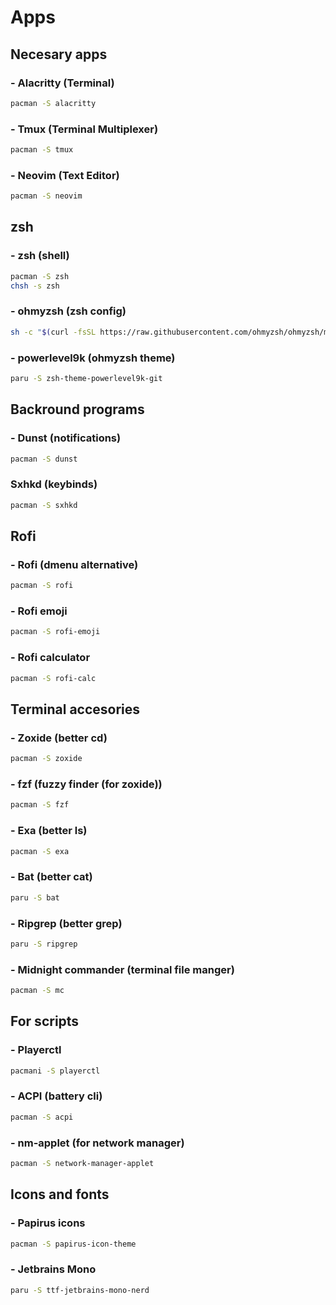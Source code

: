 # Apps

## Necesary apps

### - Alacritty (Terminal)
```bash
pacman -S alacritty
```

### - Tmux (Terminal Multiplexer)
```bash
pacman -S tmux
```

### - Neovim (Text Editor)
```bash
pacman -S neovim
```

## zsh

### - zsh (shell)
```bash
pacman -S zsh
chsh -s zsh
```
### - ohmyzsh (zsh config)
```bash
sh -c "$(curl -fsSL https://raw.githubusercontent.com/ohmyzsh/ohmyzsh/master/tools/install.sh)"
```
### - powerlevel9k (ohmyzsh theme)
```bash
paru -S zsh-theme-powerlevel9k-git
```

## Backround programs

### - Dunst (notifications)
```bash
pacman -S dunst
```

### Sxhkd (keybinds)
```bash
pacman -S sxhkd
```

## Rofi

### - Rofi (dmenu alternative)
```bash
pacman -S rofi
```

### - Rofi emoji
```bash
pacman -S rofi-emoji
```

### - Rofi calculator
```bash
pacman -S rofi-calc
```

## Terminal accesories

### - Zoxide (better cd)
```bash
pacman -S zoxide
```

### - fzf (fuzzy finder (for zoxide))
```bash
pacman -S fzf
```

### - Exa (better ls)
```bash
pacman -S exa
```

### - Bat (better cat)
```bash
paru -S bat
```

### - Ripgrep (better grep)
```bash
paru -S ripgrep
```

### - Midnight commander (terminal file manger)
```bash
pacman -S mc
```

## For scripts

### - Playerctl
```bash
pacmani -S playerctl
```

### - ACPI (battery cli)
```bash
pacman -S acpi
```

### - nm-applet (for network manager)
```bash
pacman -S network-manager-applet
```

## Icons and fonts

### - Papirus icons
```bash
pacman -S papirus-icon-theme
```

### - Jetbrains Mono
```bash
paru -S ttf-jetbrains-mono-nerd
```
